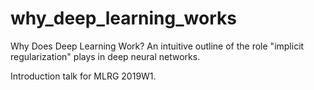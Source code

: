 # why_deep_learning_works

Why Does Deep Learning Work? An intuitive outline of the role "implicit regularization" plays in deep neural networks. 

Introduction talk for MLRG 2019W1.
